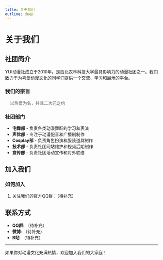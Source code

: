 ```yaml
---
title: 关于我们
outline: deep
---
```


# 关于我们

## 社团简介

YUI动漫社成立于2010年，是西北农林科技大学最具影响力的动漫社团之一。我们致力于为喜爱动漫文化的同学们提供一个交流、学习和展示的平台。

### 我们的宗旨

> 以热爱为名，共赴二次元之约

### 社团部门

- **宅舞部** - 负责各类动漫舞蹈的学习和表演
- **声优部** - 专注于动漫配音和广播剧制作
- **Cosplay部** - 负责角色扮演和服装道具制作
- **技术部** - 负责社团网站维护和视频后期制作
- **宣传部** - 负责社团活动宣传和对外联络

## 加入我们

### 如何加入

1. 关注我们的官方QQ群：（待补充）

## 联系方式

- **QQ群**: （待补充）
- **微博**: （待补充）
- **B站**: （待补充）

---

如果你对动漫文化充满热情，欢迎加入我们的大家庭！

<style>
blockquote {
  border-left: 4px solid var(--vp-c-brand);
  padding-left: 1rem;
  margin-left: 0;
  background-color: var(--vp-c-bg-soft);
  border-radius: 0 8px 8px 0;
}

.dark blockquote {
  background-color: var(--vp-c-bg-soft);
}
</style>
